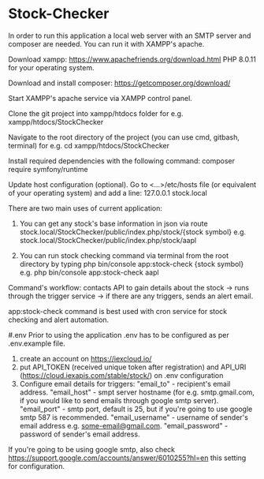 # Stock-Checker

In order to run this application a local web server with an SMTP server and composer are needed. You can run it with XAMPP's apache.

Download xampp: https://www.apachefriends.org/download.html PHP 8.0.11 for your operating system.

Download and install composer: https://getcomposer.org/download/

Start XAMPP's apache service via XAMPP control panel.

Clone the git project into xampp/htdocs folder for e.g. xampp/htdocs/StockChecker

Navigate to the root directory of the project (you can use cmd, gitbash, terminal) for e.g. cd xampp/htdocs/StockChecker

Install required dependencies with the following command: composer require symfony/runtime

Update host configuration (optional). Go to <...>/etc/hosts file (or equivalent of your operating system) and add a line:
127.0.0.1 stock.local

There are two main uses of current application:

1. You can get any stock's base information in json via route stock.local/StockChecker/public/index.php/stock/{stock symbol}
e.g. stock.local/StockChecker/public/index.php/stock/aapl

2. You can run stock checking command via terminal from the root directory by typing php bin/console app:stock-check {stock symbol}
e.g. php bin/console app:stock-check aapl

Command's workflow: contacts API to gain details about the stock -> runs through the trigger service -> if there are any triggers, sends an alert email.

app:stock-check command is best used with cron service for stock checking and alert automation.

#.env
Prior to using the application .env has to be configured as per .env.example file.

1. create an account on https://iexcloud.io/
2. put API_TOKEN (received unique token after registration) and API_URI (https://cloud.iexapis.com/stable/stock/) on .env configuration
3. Configure email details for triggers:
  "email_to" - recipient's email address.
  "email_host" - smpt server hostname (for e.g. smtp.gmail.com, if you would like to send emails through google smtp server).
  "email_port" - smtp port, default is 25, but if you're going to use google smtp 587 is recommended.
  "email_username" - username of sender's email address e.g. some-email@gmail.com.
  "email_password" - password of sender's email address.

If you're going to be using google smtp, also check https://support.google.com/accounts/answer/6010255?hl=en this setting for configuration.
